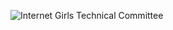 ![Internet Girls Technical Committee](https://internet-girls.technical-committee.com/banners/igtc@2x.png)
